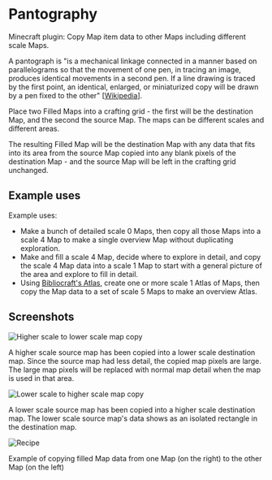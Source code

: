 # Pantography
Minecraft plugin: Copy Map item data to other Maps including different scale Maps.

A pantograph is "is a mechanical linkage connected in a manner based on parallelograms so that the movement of one pen, in tracing an image, produces identical movements in a second pen. If a line drawing is traced by the first point, an identical, enlarged, or miniaturized copy will be drawn by a pen fixed to the other" \[[Wikipedia](https://en.wikipedia.org/wiki/Pantograph)\].

Place two Filled Maps into a crafting grid - the first will be the destination Map, and the second the source Map.  The maps can be different scales and different areas.

The resulting Filled Map will be the destination Map with any data that fits into its area from the source Map copied into any blank pixels of the destination Map - and the source Map will be left in the crafting grid unchanged.

## Example uses

Example uses:

* Make a bunch of detailed scale 0 Maps, then copy all those Maps into a scale 4 Map to make a single overview Map without duplicating exploration.
* Make and fill a scale 4 Map, decide where to explore in detail, and copy the scale 4 Map data into a scale 1 Map to start with a general picture of the area and explore to fill in detail.
* Using [Bibliocraft's Atlas](http://www.bibliocraftmod.com/wiki/atlas/), create one or more scale 1 Atlas of Maps, then copy the Map data to a set of scale 5 Maps to make an overview Atlas.

## Screenshots

![Higher scale to lower scale map copy](https://raw.githubusercontent.com/Stormwind99/Pantography/master/src/resources/screenshots/higher-to-lower-scale-map.png)

A higher scale source map has been copied into a lower scale destination map. Since the source map had less detail, the copied map pixels are large. The large map pixels will be replaced with normal map detail when the map is used in that area.

![Lower scale to higher scale map copy](https://raw.githubusercontent.com/Stormwind99/Pantography/master/src/resources/screenshots/lower-to-higher-scale-map.png)

A lower scale source map has been copied into a higher scale destination map.  The lower scale source map's data shows as an isolated rectangle in the destination map.

![Recipe](https://raw.githubusercontent.com/Stormwind99/Pantography/master/src/resources/screenshots/example-copy.png)

Example of copying filled Map data from one Map (on the right) to the other Map (on the left)